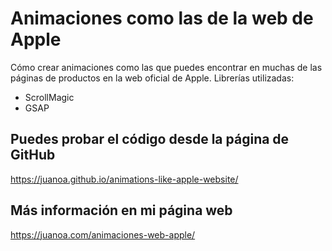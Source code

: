 # Animaciones como las de la web de Apple
Cómo crear animaciones como las que puedes encontrar en muchas de las páginas de productos en la web oficial de Apple.
Librerías utilizadas:
* ScrollMagic
* GSAP

## Puedes probar el código desde la página de GitHub
https://juanoa.github.io/animations-like-apple-website/

## Más información en mi página web
https://juanoa.com/animaciones-web-apple/

